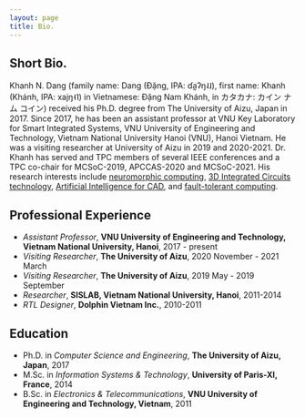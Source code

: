 ```yaml
---
layout: page
title: Bio. 
---
```



## Short Bio.

Khanh N. Dang (family name: Dang (Đặng, IPA: ɗa̰ʔŋ˨˩), first name: Khanh (Khánh, IPA: xajŋ˧˥) in Vietnamese: Đặng Nam Khánh, in カタカナ: カイン ナム コイン) received his Ph.D. degree from The University of Aizu, Japan in 2017.  Since 2017, he has been an assistant professor at VNU Key Laboratory for Smart Integrated Systems, VNU University of Engineering and Technology, Vietnam National University Hanoi (VNU), Hanoi Vietnam. He was a visiting researcher at University of Aizu in 2019 and 2020-2021. Dr. Khanh has served and TPC members of several IEEE conferences and a TPC co-chair for MCSoC-2019, APCCAS-2020 and MCSoC-2021.  His research interests include [neuromorphic computing](./research), [3D Integrated Circuits technology](./research), [Artificial Intelligence  for CAD](./research), and [fault-tolerant computing](./research).




## Professional Experience
- *Assistant Professor*, **VNU University of Engineering and Technology, Vietnam National University, Hanoi**, 2017 - present
- *Visiting Researcher*, **The University of Aizu**, 2020 November - 2021 March
- *Visiting Researcher*, **The University of Aizu**, 2019 May - 2019 September
- *Researcher*, **SISLAB, Vietnam National University, Hanoi**, 2011-2014
- *RTL Designer*, **Dolphin Vietnam Inc.**, 2010-2011

## Education
- Ph.D. in *Computer Science and Engineering*, **The University of Aizu, Japan**, 2017
- M.Sc. in *Information Systems & Technology*, **University of Paris-XI, France**,  2014
- B.Sc. in *Electronics & Telecommunications*, **VNU University of Engineering and Technology, Vietnam**, 2011




 

